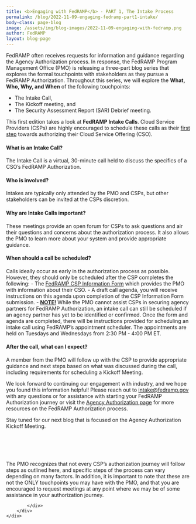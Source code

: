 ```yaml
---
title: <b>Engaging with FedRAMP</b> - PART 1, The Intake Process
permalink: /blog/2022-11-09-engaging-fedramp-part1-intake/
body-class: page-blog
image: /assets/img/blog-images/2022-11-09-engaging-with-fedramp.png
author: FedRAMP
layout: blog-page
---
```

FedRAMP often receives requests for information and guidance regarding the Agency Authorization process. In response, the FedRAMP Program Management Office (PMO) is releasing a three-part blog series that explores the formal touchpoints with stakeholders as they pursue a FedRAMP Authorization. Throughout this series, we will explore the <b>What, Who, Why, and When</b> of the following touchpoints:
- The Intake Call, 
- The Kickoff meeting, and 
- The Security Assessment Report (SAR) Debrief meeting.
  
This first edition takes a look at <b>FedRAMP Intake Calls</b>. Cloud Service Providers (CSPs) are highly encouraged to schedule these calls as their <u>first step</u> towards authorizing their Cloud Service Offering (CSO). 

<h4>What is an Intake Call?</h4> 
The Intake Call is a virtual, 30-minute call held to discuss the specifics of a CSO’s FedRAMP Authorization. 
<h4>Who is involved?</h4> 
Intakes are typically only attended by the PMO and CSPs, but other stakeholders can be invited at the CSPs discretion.
<h4>Why are Intake Calls important?</h4> 
These meetings provide an open forum for CSPs to ask questions and air their questions and concerns about the authorization process. It also allows the PMO to learn more about your system and provide appropriate guidance.
<h4>When should a call be scheduled?</h4>
Calls ideally occur as early in the authorization process as possible. However, they should only be scheduled after the CSP completes the following:
- The <a href="https://docs.google.com/forms/d/e/1FAIpQLScU4_x5UK53d0PUUDsOdqWyzUvAN1-yFJ1NxffT7PkGkCiuPg/viewform?usp=sf_link" target="_blank" rel="noopener noreferrer">FedRAMP CSP Information Form</a> which provides the PMO with information about their CSO.
- A draft call agenda, you will receive instructions on this agenda upon completion of the CSP Information Form submission.
- <b><u>NOTE!</u></b> While the PMO cannot assist CSPs in securing agency partners for FedRAMP Authorization, an intake call can still be scheduled if an agency partner has yet to be identified or confirmed.
Once the form and agenda are completed, there will be instructions provided for scheduling an intake call using FedRAMP’s appointment scheduler. The appointments are held on Tuesdays and Wednesdays from 2:30 PM - 4:00 PM ET. 
<h4>After the call, what can I expect?</h4>  
A member from the PMO will follow up with the CSP to provide appropriate guidance and next steps based on what was discussed during the call, including requirements for scheduling a Kickoff Meeting.

We look forward to continuing our engagement with industry, and we hope you found this information helpful! Please reach out to <a href="mailto:intake@fedramp.gov">intake@fedramp.gov</a> with any questions or for assistance with starting your FedRAMP Authorization journey or visit the <a href="https://www.fedramp.gov/agency-authorization/" target="_blank" rel="noopener noreferrer">Agency Authorization page</a> for more resources on the FedRAMP Authorization process.   

Stay tuned for our next blog that is focused on the Agency Authorization Kickoff Meeting.

<section class="fedramp-page-container lightest-gray-bkg" style="margin-top:40px">
	<div class="grid-container " style="padding: 2rem 0" >
		<div class="full-row grid-row">
			<div class="full-col desktop:grid-col-12">
<p>The PMO recognizes that not every CSP’s authorization journey will follow steps as outlined here, and specific steps of the process can vary depending on many factors. In addition, it is important to note that these are not the ONLY touchpoints you may have with the PMO, and that you are encouraged to request meetings at any point where we may be of some assistance in your authorization journey.</p>


			</div>
		</div>
	</div>
</section>
